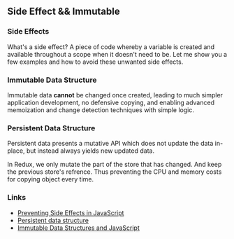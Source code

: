 ## Side Effect && Immutable 

### Side Effects

 What's a side effect?  A piece of code whereby a variable is created and available throughout a scope when it doesn't need to be.  Let me show you a few examples and how to avoid these unwanted side effects.
 

### Immutable Data Structure

Immutable data **cannot** be changed once created, leading to much simpler application development, no defensive copying, and enabling advanced memoization and change detection techniques with simple logic. 

### Persistent Data Structure

Persistent data presents a mutative API which does not update the data in-place, but instead always yields new updated data.

In Redux, we only mutate the part of the store that has changed. And keep the previous store's refrence. Thus preventing the CPU and memory costs for copying object every time.

### Links

+ [Preventing Side Effects in JavaScript](https://davidwalsh.name/preventing-sideeffects-javascript)
+ [Persistent data structure](https://en.wikipedia.org/wiki/Persistent_data_structure)
+ [Immutable Data Structures and JavaScript](http://jlongster.com/Using-Immutable-Data-Structures-in-JavaScript)